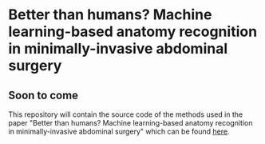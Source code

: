 # Better than humans? Machine learning-based anatomy recognition in minimally-invasive abdominal surgery



## Soon to come

This repository will contain the source code of the methods used in the paper "Better than humans? Machine learning-based anatomy recognition in minimally-invasive abdominal surgery" which can be found [here](https://www.medrxiv.org/content/10.1101/2022.11.11.22282215v1).
